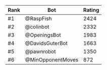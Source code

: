 Rank|Bot|Rating
---|---|---
#1|@RaspFish|2424
#2|@colinbot|2332
#3|@OpeningsBot|1983
#4|@DavidsGuterBot|1663
#5|@pawnrobot|1350
#6|@MinOpponentMoves|872
